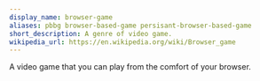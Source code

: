 ```yaml
---
display_name: browser-game
aliases: pbbg browser-based-game persisant-browser-based-game
short_description: A genre of video game.
wikipedia_url: https://en.wikipedia.org/wiki/Browser_game
---
```

A video game that you can play from the comfort of your browser.